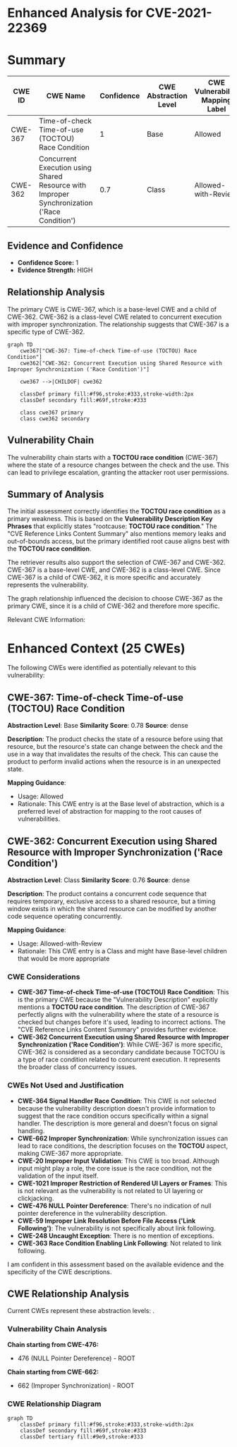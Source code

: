 # Enhanced Analysis for CVE-2021-22369

# Summary
| CWE ID | CWE Name | Confidence | CWE Abstraction Level | CWE Vulnerability Mapping Label | CWE-Vulnerability Mapping Notes |
|---|---|---|---|---|---|
| CWE-367 | Time-of-check Time-of-use (TOCTOU) Race Condition | 1 | Base | Allowed | Primary CWE |
| CWE-362 | Concurrent Execution using Shared Resource with Improper Synchronization ('Race Condition') | 0.7 | Class | Allowed-with-Review | Secondary Candidate |

## Evidence and Confidence

*   **Confidence Score:** 1
*   **Evidence Strength:** HIGH

## Relationship Analysis
The primary CWE is CWE-367, which is a base-level CWE and a child of CWE-362. CWE-362 is a class-level CWE related to concurrent execution with improper synchronization. The relationship suggests that CWE-367 is a specific type of CWE-362.

```mermaid
graph TD
    cwe367["CWE-367: Time-of-check Time-of-use (TOCTOU) Race Condition"]
    cwe362["CWE-362: Concurrent Execution using Shared Resource with Improper Synchronization ('Race Condition')"]
    
    cwe367 -->|CHILDOF| cwe362
    
    classDef primary fill:#f96,stroke:#333,stroke-width:2px
    classDef secondary fill:#69f,stroke:#333
    
    class cwe367 primary
    class cwe362 secondary
```

## Vulnerability Chain
The vulnerability chain starts with a **TOCTOU race condition** (CWE-367) where the state of a resource changes between the check and the use. This can lead to privilege escalation, granting the attacker root user permissions.

## Summary of Analysis
The initial assessment correctly identifies the **TOCTOU race condition** as a primary weakness. This is based on the **Vulnerability Description Key Phrases** that explicitly states "rootcause: **TOCTOU race condition**." The "CVE Reference Links Content Summary" also mentions memory leaks and out-of-bounds access, but the primary identified root cause aligns best with the **TOCTOU race condition**.

The retriever results also support the selection of CWE-367 and CWE-362. CWE-367 is a base-level CWE, and CWE-362 is a class-level CWE. Since CWE-367 is a child of CWE-362, it is more specific and accurately represents the vulnerability.

The graph relationship influenced the decision to choose CWE-367 as the primary CWE, since it is a child of CWE-362 and therefore more specific.

Relevant CWE Information:

# Enhanced Context (25 CWEs)
The following CWEs were identified as potentially relevant to this vulnerability:

## CWE-367: Time-of-check Time-of-use (TOCTOU) Race Condition
**Abstraction Level**: Base
**Similarity Score**: 0.78
**Source**: dense

**Description**:
The product checks the state of a resource before using that resource, but the resource's state can change between the check and the use in a way that invalidates the results of the check. This can cause the product to perform invalid actions when the resource is in an unexpected state.

**Mapping Guidance**:
- Usage: Allowed
- Rationale: This CWE entry is at the Base level of abstraction, which is a preferred level of abstraction for mapping to the root causes of vulnerabilities.

## CWE-362: Concurrent Execution using Shared Resource with Improper Synchronization ('Race Condition')
**Abstraction Level**: Class
**Similarity Score**: 0.76
**Source**: dense

**Description**:
The product contains a concurrent code sequence that requires temporary, exclusive access to a shared resource, but a timing window exists in which the shared resource can be modified by another code sequence operating concurrently.

**Mapping Guidance**:
- Usage: Allowed-with-Review
- Rationale: This CWE entry is a Class and might have Base-level children that would be more appropriate

### CWE Considerations

*   **CWE-367 Time-of-check Time-of-use (TOCTOU) Race Condition**: This is the primary CWE because the "Vulnerability Description" explicitly mentions a **TOCTOU race condition**. The description of CWE-367 perfectly aligns with the vulnerability where the state of a resource is checked but changes before it's used, leading to incorrect actions. The "CVE Reference Links Content Summary" provides further evidence.
*   **CWE-362 Concurrent Execution using Shared Resource with Improper Synchronization ('Race Condition')**: While CWE-367 is more specific, CWE-362 is considered as a secondary candidate because TOCTOU is a type of race condition related to concurrent execution. It represents the broader class of concurrency issues.

### CWEs Not Used and Justification

*   **CWE-364 Signal Handler Race Condition**: This CWE is not selected because the vulnerability description doesn't provide information to suggest that the race condition occurs specifically within a signal handler. The description is more general and doesn't focus on signal handling.
*   **CWE-662 Improper Synchronization**: While synchronization issues can lead to race conditions, the description focuses on the **TOCTOU** aspect, making CWE-367 more appropriate.
*   **CWE-20 Improper Input Validation**: This CWE is too broad. Although input might play a role, the core issue is the race condition, not the validation of the input itself.
*   **CWE-1021 Improper Restriction of Rendered UI Layers or Frames**: This is not relevant as the vulnerability is not related to UI layering or clickjacking.
*   **CWE-476 NULL Pointer Dereference**: There's no indication of null pointer dereference in the vulnerability description.
*   **CWE-59 Improper Link Resolution Before File Access ('Link Following')**: The vulnerability is not specifically about link following.
*   **CWE-248 Uncaught Exception**: There is no mention of exceptions.
*   **CWE-363 Race Condition Enabling Link Following**: Not related to link following.

I am confident in this assessment based on the available evidence and the specificity of the CWE descriptions.


## CWE Relationship Analysis

Current CWEs represent these abstraction levels: .


### Vulnerability Chain Analysis

**Chain starting from CWE-476:**
- 476 (NULL Pointer Dereference) - ROOT


**Chain starting from CWE-662:**
- 662 (Improper Synchronization) - ROOT



### CWE Relationship Diagram

```mermaid
graph TD
    classDef primary fill:#f96,stroke:#333,stroke-width:2px
    classDef secondary fill:#69f,stroke:#333
    classDef tertiary fill:#9e9,stroke:#333
```